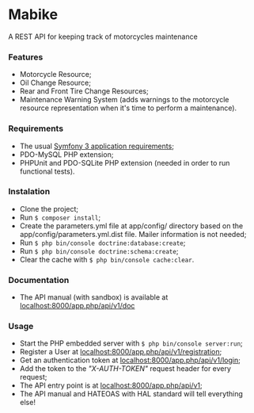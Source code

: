 Mabike
======
A REST API for keeping track of motorcycles maintenance 

### Features
- Motorcycle Resource;
- Oil Change Resource;
- Rear and Front Tire Change Resources;
- Maintenance Warning System  (adds warnings to the motorcycle resource representation when it's time to perform a maintenance).

### Requirements
- The usual [Symfony 3 application requirements](http://symfony.com/doc/3.0/reference/requirements.html);
- PDO-MySQL PHP extension;
- PHPUnit and PDO-SQLite PHP extension (needed in order to run functional tests).

### Instalation
- Clone the project;
- Run ``` $ composer install ```;
- Create the parameters.yml file at app/config/ directory based on the app/config/parameters.yml.dist file. Mailer information is not needed;
- Run ``` $ php bin/console doctrine:database:create ```;
- Run ``` $ php bin/console doctrine:schema:create ```;
- Clear the cache with ``` $ php bin/console cache:clear ```.

### Documentation
- The API manual (with sandbox) is available at [localhost:8000/app.php/api/v1/doc](localhost:8000/app.php/api/v1/doc)

### Usage
- Start the PHP embedded server with ``` $ php bin/console server:run ```;
- Register a User at [localhost:8000/app.php/api/v1/registration](localhost:8000/app.php/api/v1/registration);
- Get an authentication token at [localhost:8000/app.php/api/v1/login](localhost:8000/app.php/api/v1/login);
- Add the token to the *"X-AUTH-TOKEN"* request header for every request;
- The API entry point is at [localhost:8000/app.php/api/v1](localhost:8000/app.php/api/v1);
- The API manual and HATEOAS with HAL standard will tell everything else!

